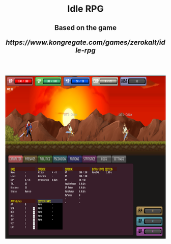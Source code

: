 <h1 align="center">Idle RPG</h1>
<h2 align="center"Final Test Project at S4G</h2>
<p align="center">Based on the game</p>
<p align="center"><i>https://www.kongregate.com/games/zerokalt/idle-rpg</i></p>
</br>
<p align="center"><img src=/Readme/S4G404_2.png height=512></p>

